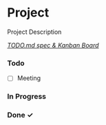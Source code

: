 # Project

Project Description

<em>[TODO.md spec & Kanban Board](https://bit.ly/3fCwKfM)</em>

### Todo

- [ ] Meeting  

### In Progress


### Done ✓


